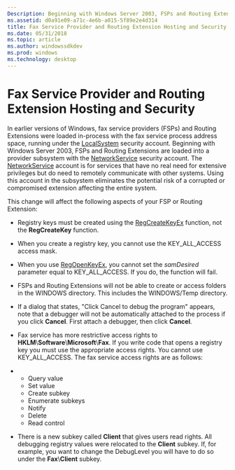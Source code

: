 ```yaml
---
Description: Beginning with Windows Server 2003, FSPs and Routing Extensions are loaded into a provider subsystem with the NetworkService security account.
ms.assetid: d0a91e09-a71c-4e6b-a015-5f89e2e4d314
title: Fax Service Provider and Routing Extension Hosting and Security
ms.date: 05/31/2018
ms.topic: article
ms.author: windowssdkdev
ms.prod: windows
ms.technology: desktop
---
```


# Fax Service Provider and Routing Extension Hosting and Security

In earlier versions of Windows, fax service providers (FSPs) and Routing Extensions were loaded in-process with the fax service process address space, running under the [LocalSystem](http://msdn.microsoft.com/library/en-us/dllproc/base/localsystem_account.asp) security account. Beginning with Windows Server 2003, FSPs and Routing Extensions are loaded into a provider subsystem with the [NetworkService](http://msdn.microsoft.com/library/en-us/dllproc/base/networkservice_account.asp) security account. The [NetworkService](http://msdn.microsoft.com/library/en-us/dllproc/base/networkservice_account.asp) account is for services that have no real need for extensive privileges but do need to remotely communicate with other systems. Using this account in the subsystem eliminates the potential risk of a corrupted or compromised extension affecting the entire system.

This change will affect the following aspects of your FSP or Routing Extension:

-   Registry keys must be created using the [RegCreateKeyEx](http://msdn.microsoft.com/library/en-us/sysinfo/base/regcreatekeyex.asp) function, not the **RegCreateKey** function.

-   When you create a registry key, you cannot use the KEY\_ALL\_ACCESS access mask.

-   When you use [RegOpenKeyEx](http://msdn.microsoft.com/library/en-us/sysinfo/base/regopenkeyex.asp), you cannot set the *samDesired* parameter equal to KEY\_ALL\_ACCESS. If you do, the function will fail.

-   FSPs and Routing Extensions will not be able to create or access folders in the WINDOWS directory. This includes the WINDOWS/Temp directory.

-   If a dialog that states, "Click Cancel to debug the program" appears, note that a debugger will not be automatically attached to the process if you click **Cancel**. First attach a debugger, then click **Cancel**.

-   Fax service has more restrictive access rights to **HKLM**\\**Software**\\**Microsoft**\\**Fax**. If you write code that opens a registry key you must use the appropriate access rights. You cannot use KEY\_ALL\_ACCESS. The fax service access rights are as follows:

-   -   Query value
    -   Set value
    -   Create subkey
    -   Enumerate subkeys
    -   Notify
    -   Delete
    -   Read control

-   There is a new subkey called **Client** that gives users read rights. All debugging registry values were relocated to the **Client** subkey. If, for example, you want to change the DebugLevel you will have to do so under the **Fax**\\**Client** subkey.

 

 




